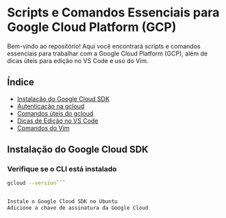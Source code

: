 # Scripts e Comandos Essenciais para Google Cloud Platform (GCP)

Bem-vindo ao repositório! Aqui você encontrará scripts e comandos essenciais para trabalhar com a Google Cloud Platform (GCP), além de dicas úteis para edição no VS Code e uso do Vim.

## Índice

- [Instalação do Google Cloud SDK](#instalação-do-google-cloud-sdk)
- [Autenticação na gcloud](#autenticação-na-gcloud)
- [Comandos úteis do gcloud](#comandos-úteis-do-gcloud)
- [Dicas de Edição no VS Code](#dicas-de-edição-no-vs-code)
- [Comandos do Vim](#comandos-do-vim)

## Instalação do Google Cloud SDK

### Verifique se o CLI está instalado

```sh
gcloud --version```


Instale o Google Cloud SDK no Ubuntu
Adicione a chave de assinatura da Google Cloud